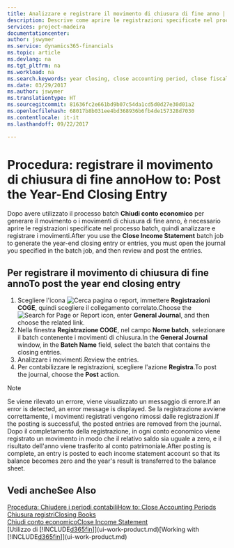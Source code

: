 ```yaml
---
title: Analizzare e registrare il movimento di chiusura di fine anno | Documenti Microsoft
description: Descrive come aprire le registrazioni specificate nel processo batch Chiudi conto economico, quindi analizzare e registrare il movimento di chiusura di fine anno.
services: project-madeira
documentationcenter: 
author: jswymer
ms.service: dynamics365-financials
ms.topic: article
ms.devlang: na
ms.tgt_pltfrm: na
ms.workload: na
ms.search.keywords: year closing, close accounting period, close fiscal year, bank account detailed trial balance
ms.date: 03/29/2017
ms.author: jswymer
ms.translationtype: HT
ms.sourcegitcommit: 81636fc2e661bd9b07c54da1cd5d0d27e30d01a2
ms.openlocfilehash: 68017b8b031ee4bd368936b6fb4de157328d7030
ms.contentlocale: it-it
ms.lasthandoff: 09/22/2017

---
```

# <a name="how-to-post-the-year-end-closing-entry"></a><span data-ttu-id="5a717-103">Procedura: registrare il movimento di chiusura di fine anno</span><span class="sxs-lookup"><span data-stu-id="5a717-103">How to: Post the Year-End Closing Entry</span></span>
<span data-ttu-id="5a717-104">Dopo avere utilizzato il processo batch **Chiudi conto economico** per generare il movimento o i movimenti di chiusura di fine anno, è necessario aprire le registrazioni specificate nel processo batch, quindi analizzare e registrare i movimenti.</span><span class="sxs-lookup"><span data-stu-id="5a717-104">After you use the **Close Income Statement** batch job to generate the year-end closing entry or entries, you must open the journal you specified in the batch job, and then review and post the entries.</span></span>

## <a name="to-post-the-year-end-closing-entry"></a><span data-ttu-id="5a717-105">Per registrare il movimento di chiusura di fine anno</span><span class="sxs-lookup"><span data-stu-id="5a717-105">To post the year end closing entry</span></span>
1. <span data-ttu-id="5a717-106">Scegliere l'icona ![Cerca pagina o report](media/ui-search/search_small.png "Cerca pagina o report"), immettere **Registrazioni COGE**, quindi scegliere il collegamento correlato.</span><span class="sxs-lookup"><span data-stu-id="5a717-106">Choose the ![Search for Page or Report](media/ui-search/search_small.png "Search for Page or Report icon") icon, enter **General Journal**, and then choose the related link.</span></span>
2. <span data-ttu-id="5a717-107">Nella finestra **Registrazione COGE**, nel campo **Nome batch**, selezionare il batch contenente i movimenti di chiusura.</span><span class="sxs-lookup"><span data-stu-id="5a717-107">In the **General Journal** window, in the **Batch Name** field, select the batch that contains the closing entries.</span></span>
3. <span data-ttu-id="5a717-108">Analizzare i movimenti.</span><span class="sxs-lookup"><span data-stu-id="5a717-108">Review the entries.</span></span>
4. <span data-ttu-id="5a717-109">Per contabilizzare le registrazioni, scegliere l'azione **Registra**.</span><span class="sxs-lookup"><span data-stu-id="5a717-109">To post the journal, choose the **Post** action.</span></span>

> [!NOTE]  
>   <span data-ttu-id="5a717-110">Se viene rilevato un errore, viene visualizzato un messaggio di errore.</span><span class="sxs-lookup"><span data-stu-id="5a717-110">If an error is detected, an error message is displayed.</span></span> <span data-ttu-id="5a717-111">Se la registrazione avviene correttamente, i movimenti registrati vengono rimossi dalle registrazioni.</span><span class="sxs-lookup"><span data-stu-id="5a717-111">If the posting is successful, the posted entries are removed from the journal.</span></span> <span data-ttu-id="5a717-112">Dopo il completamento della registrazione, in ogni conto economico viene registrato un movimento in modo che il relativo saldo sia uguale a zero, e il risultato dell'anno viene trasferito al conto patrimoniale.</span><span class="sxs-lookup"><span data-stu-id="5a717-112">After posting is complete, an entry is posted to each income statement account so that its balance becomes zero and the year's result is transferred to the balance sheet.</span></span>

## <a name="see-also"></a><span data-ttu-id="5a717-113">Vedi anche</span><span class="sxs-lookup"><span data-stu-id="5a717-113">See Also</span></span>
[<span data-ttu-id="5a717-114">Procedura: Chiudere i periodi contabili</span><span class="sxs-lookup"><span data-stu-id="5a717-114">How to: Close Accounting Periods</span></span>](year-close-account-periods.md)  
[<span data-ttu-id="5a717-115">Chiusura registri</span><span class="sxs-lookup"><span data-stu-id="5a717-115">Closing Books</span></span>](year-close-books.md)  
[<span data-ttu-id="5a717-116">Chiudi conto economico</span><span class="sxs-lookup"><span data-stu-id="5a717-116">Close Income Statement</span></span>](year-close-income-statement.md)  
<span data-ttu-id="5a717-117">[Utilizzo di [!INCLUDE[d365fin](includes/d365fin_md.md)]](ui-work-product.md)</span><span class="sxs-lookup"><span data-stu-id="5a717-117">[Working with [!INCLUDE[d365fin](includes/d365fin_md.md)]](ui-work-product.md)</span></span>

